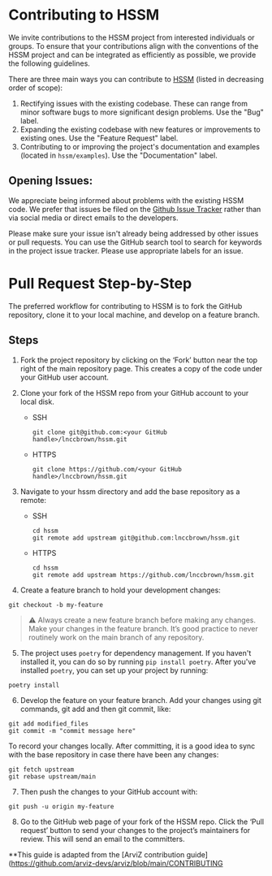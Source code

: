 # Contributing to HSSM

We invite contributions to the HSSM project from interested individuals or groups. To ensure that your contributions align with the conventions of the HSSM project and can be integrated as efficiently as possible, we provide the following guidelines.

There are three main ways you can contribute to [HSSM](https://github.com/lnccbrown/HSSM) (listed in decreasing order of scope):

1. Rectifying issues with the existing codebase. These can range from minor software bugs to more significant design problems. Use the "Bug" label. 
2. Expanding the existing codebase with new features or improvements to existing ones. Use the "Feature Request" label. 
3. Contributing to or improving the project's documentation and examples (located in `hssm/examples`). Use the "Documentation" label. 

## Opening Issues:

We appreciate being informed about problems with the existing HSSM code. We prefer that issues be filed on the [Github Issue Tracker](https://github.com/lnccbrown/HSSM/issues) rather than via social media or direct emails to the developers.

Please make sure your issue isn't already being addressed by other issues or pull requests. You can use the GitHub search tool to search for keywords in the project issue tracker. Please use appropriate labels for an issue.

# Pull Request Step-by-Step

The preferred workflow for contributing to HSSM is to fork the GitHub repository, clone it to your local machine, and develop on a feature branch.

## Steps

1. Fork the project repository by clicking on the ‘Fork’ button near the top right of the main repository page. This creates a copy of the code under your GitHub user account.

2. Clone your fork of the HSSM repo from your GitHub account to your local disk.

   - SSH
     ```
     git clone git@github.com:<your GitHub handle>/lnccbrown/hssm.git
     ```

   - HTTPS
     ```
     git clone https://github.com/<your GitHub handle>/lnccbrown/hssm.git
     ```

3. Navigate to your hssm directory and add the base repository as a remote:

   - SSH
     ```
     cd hssm
     git remote add upstream git@github.com:lnccbrown/hssm.git
     ```

   - HTTPS
     ```
     cd hssm
     git remote add upstream https://github.com/lnccbrown/hssm.git
     ```

4. Create a feature branch to hold your development changes:

```
git checkout -b my-feature
```


> :warning: Always create a new feature branch before making any changes. Make your changes in the feature branch. It’s good practice to never routinely work on the main branch of any repository.

5. The project uses `poetry` for dependency management. If you haven't installed it, you can do so by running `pip install poetry`. After you've installed `poetry`, you can set up your project by running:

```
poetry install
```
6. Develop the feature on your feature branch. Add your changes using git commands, git add and then git commit, like:

```
git add modified_files
git commit -m "commit message here"
```

To record your changes locally. After committing, it is a good idea to sync with the base repository in case there have been any changes:

```
git fetch upstream
git rebase upstream/main
```
7. Then push the changes to your GitHub account with:

```
git push -u origin my-feature
```

8. Go to the GitHub web page of your fork of the HSSM repo. Click the ‘Pull request’ button to send your changes to the project’s maintainers for review. This will send an email to the committers.

**This guide is adapted from the [ArviZ contribution guide](https://github.com/arviz-devs/arviz/blob/main/CONTRIBUTING

